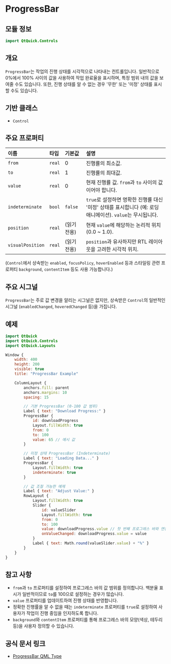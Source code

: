 # ProgressBar

## 모듈 정보

```qml
import QtQuick.Controls
```

## 개요

`ProgressBar`는 작업의 진행 상태를 시각적으로 나타내는 컨트롤입니다. 일반적으로 0%에서 100% 사이의 값을 사용하여 작업 완료율을 표시하며, 특정 범위 내의 값을 보여줄 수도 있습니다. 또한, 진행 상태를 알 수 없는 경우 '무한' 또는 '미정' 상태를 표시할 수도 있습니다.

## 기반 클래스

*   `Control`

## 주요 프로퍼티

| 이름             | 타입        | 기본값          | 설명                                                                                                                                   |
| :--------------- | :---------- | :-------------- | :------------------------------------------------------------------------------------------------------------------------------------- |
| `from`           | `real`      | 0               | 진행률의 최소값.                                                                                                                         |
| `to`             | `real`      | 1               | 진행률의 최대값.                                                                                                                       |
| `value`          | `real`      | 0               | 현재 진행률 값. `from`과 `to` 사이의 값이어야 합니다.                                                                                    |
| `indeterminate`  | `bool`      | `false`         | `true`로 설정하면 명확한 진행률 대신 '미정' 상태를 표시합니다 (예: 로딩 애니메이션). `value`는 무시됩니다.                               |
| `position`       | `real`      | (읽기 전용)     | 현재 `value`에 해당하는 논리적 위치 (0.0 ~ 1.0).                                                                                       |
| `visualPosition` | `real`      | (읽기 전용)     | `position`과 유사하지만 RTL 레이아웃을 고려한 시각적 위치.                                                                               |

(`Control`에서 상속받는 `enabled`, `focusPolicy`, `hoverEnabled` 등과 스타일링 관련 프로퍼티 `background`, `contentItem` 등도 사용 가능합니다.)

## 주요 시그널

`ProgressBar`는 주로 값 변경을 알리는 시그널은 없지만, 상속받은 `Control`의 일반적인 시그널 (`enabledChanged`, `hoveredChanged` 등)을 가집니다.

## 예제

```qml
import QtQuick
import QtQuick.Controls
import QtQuick.Layouts

Window {
    width: 400
    height: 200
    visible: true
    title: "ProgressBar Example"

    ColumnLayout {
        anchors.fill: parent
        anchors.margins: 10
        spacing: 15

        // 기본 ProgressBar (0-100 값 범위)
        Label { text: "Download Progress:" }
        ProgressBar {
            id: downloadProgress
            Layout.fillWidth: true
            from: 0
            to: 100
            value: 65 // 예시 값
        }

        // 미정 상태 ProgressBar (Indeterminate)
        Label { text: "Loading Data..." }
        ProgressBar {
            Layout.fillWidth: true
            indeterminate: true
        }

        // 값 조절 가능한 예제
        Label { text: "Adjust Value:" }
        RowLayout {
            Layout.fillWidth: true
            Slider {
                id: valueSlider
                Layout.fillWidth: true
                from: 0
                to: 100
                value: downloadProgress.value // 첫 번째 프로그레스 바와 연동
                onValueChanged: downloadProgress.value = value
            }
            Label { text: Math.round(valueSlider.value) + "%" }
        }
    }
}
```

## 참고 사항

*   `from`과 `to` 프로퍼티를 설정하여 프로그레스 바의 값 범위를 정의합니다. 백분율 표시가 일반적이므로 `to`를 100으로 설정하는 경우가 많습니다.
*   `value` 프로퍼티를 업데이트하여 진행 상태를 반영합니다.
*   정확한 진행률을 알 수 없을 때는 `indeterminate` 프로퍼티를 `true`로 설정하여 사용자가 작업이 진행 중임을 인지하도록 합니다.
*   `background`와 `contentItem` 프로퍼티를 통해 프로그레스 바의 모양(색상, 테두리 등)을 사용자 정의할 수 있습니다. 

## 공식 문서 링크

*   [ProgressBar QML Type ](https://doc.qt.io/qt-6/qml-qtquick-controls-progressbar.html) 